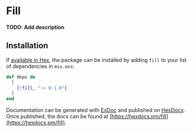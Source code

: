 # Fill

**TODO: Add description**

## Installation

If [available in Hex](https://hex.pm/docs/publish), the package can be installed
by adding `fill` to your list of dependencies in `mix.exs`:

```elixir
def deps do
  [
    {:fill, "~> 0.1.0"}
  ]
end
```

Documentation can be generated with [ExDoc](https://github.com/elixir-lang/ex_doc)
and published on [HexDocs](https://hexdocs.pm). Once published, the docs can
be found at [https://hexdocs.pm/fill](https://hexdocs.pm/fill).

